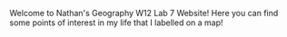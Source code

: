 Welcome to Nathan's Geography W12 Lab 7 Website! Here you can find some points of interest in my life that I labelled on a map!

